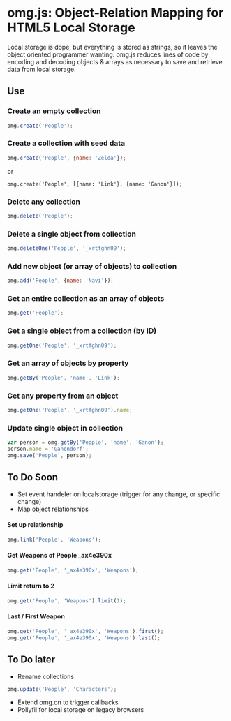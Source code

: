 # omg.js: Object-Relation Mapping for HTML5 Local Storage

Local storage is dope, but everything is stored as strings, so it leaves the object oriented programmer wanting. omg.js reduces lines of code by encoding and decoding objects & arrays as necessary to save and retrieve data from local storage.

## Use
### Create an empty collection
```javascript
omg.create('People');
```

### Create a collection with seed data
```javascript
omg.create('People', {name: 'Zelda'});
```

or

```
omg.create('People', [{name: 'Link'}, {name: 'Ganon'}]);
```

### Delete any collection
```javascript
omg.delete('People');
```

### Delete a single object from collection
```javascript
omg.deleteOne('People', '_xrtfghn09');
```

### Add new object (or array of objects) to collection
```javascript
omg.add('People', {name: 'Navi'});
```

### Get an entire collection as an array of objects
```javascript
omg.get('People');
```

### Get a single object from a collection (by ID)
```javascript
omg.getOne('People', '_xrtfghn09');
```

### Get an array of objects by property
```javascript
omg.getBy('People', 'name', 'Link');
```

### Get any property from an object
```javascript
omg.getOne('People', '_xrtfghn09').name;
```

### Update single object in collection
```javascript
var person = omg.getBy('People', 'name', 'Ganon');
person.name = 'Ganondorf';
omg.save('People', person);
```

## To Do Soon
- Set event handeler on localstorage (trigger for any change, or specific change)
- Map object relationships

#### Set up relationship
```javascript
omg.link('People', 'Weapons');
```
#### Get Weapons of People _ax4e390x
```javascript
omg.get('People', '_ax4e390x', 'Weapons');
```

#### Limit return to 2
```javascript
omg.get('People', 'Weapons').limit(1);
```

#### Last / First Weapon
```javascript
omg.get('People', '_ax4e390x', 'Weapons').first();
omg.get('People', '_ax4e390x', 'Weapons').last();
```

## To Do later
- Rename collections 
```javascript
omg.update('People', 'Characters');
```
- Extend omg.on to trigger callbacks
- Pollyfil for local storage on legacy browsers 
